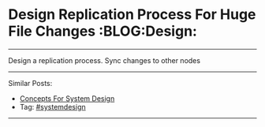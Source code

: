 # Design Replication Process For Huge File Changes     :BLOG:Design:


---

Design a replication process. Sync changes to other nodes  

---

Similar Posts:  
-   [Concepts For System Design](https://brain.dennyzhang.com/design-concept)
-   Tag: [#systemdesign](https://brain.dennyzhang.com/tag/systemdesign)

---